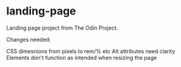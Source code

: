 # landing-page

Landing page project from The Odin Project.

Changes needed:

CSS dimesnions from pixels to rem/% etc
Alt attributes need clarity
Elements don't function as intended when resizing the page
